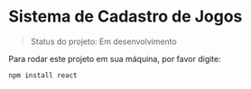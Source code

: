 <h1>Sistema de Cadastro de Jogos</h1>

> Status do projeto: Em desenvolvimento

Para rodar este projeto em sua máquina, por favor digite:

```
npm install react
```
